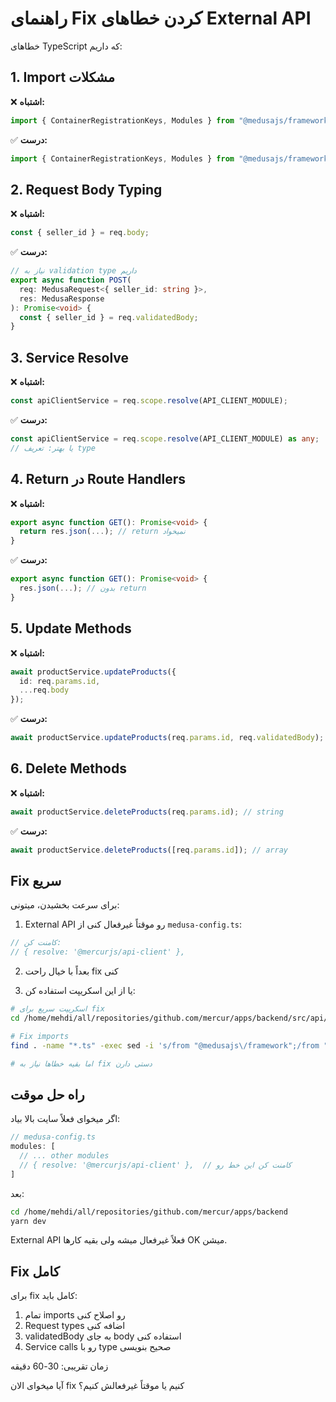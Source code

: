 # راهنمای Fix کردن خطاهای External API

خطاهای TypeScript که داریم:

## 1. Import مشکلات

❌ **اشتباه:**
```typescript
import { ContainerRegistrationKeys, Modules } from "@medusajs/framework";
```

✅ **درست:**
```typescript
import { ContainerRegistrationKeys, Modules } from "@medusajs/framework/utils";
```

## 2. Request Body Typing

❌ **اشتباه:**
```typescript
const { seller_id } = req.body;
```

✅ **درست:**
```typescript
// نیاز به validation type داریم
export async function POST(
  req: MedusaRequest<{ seller_id: string }>,
  res: MedusaResponse
): Promise<void> {
  const { seller_id } = req.validatedBody;
}
```

## 3. Service Resolve

❌ **اشتباه:**
```typescript
const apiClientService = req.scope.resolve(API_CLIENT_MODULE);
```

✅ **درست:**
```typescript
const apiClientService = req.scope.resolve(API_CLIENT_MODULE) as any;
// یا بهتر: تعریف type
```

## 4. Return در Route Handlers

❌ **اشتباه:**
```typescript
export async function GET(): Promise<void> {
  return res.json(...); // return نمیخواد
}
```

✅ **درست:**
```typescript
export async function GET(): Promise<void> {
  res.json(...); // بدون return
}
```

## 5. Update Methods

❌ **اشتباه:**
```typescript
await productService.updateProducts({
  id: req.params.id,
  ...req.body
});
```

✅ **درست:**
```typescript
await productService.updateProducts(req.params.id, req.validatedBody);
```

## 6. Delete Methods

❌ **اشتباه:**
```typescript
await productService.deleteProducts(req.params.id); // string
```

✅ **درست:**
```typescript
await productService.deleteProducts([req.params.id]); // array
```

## Fix سریع

برای سرعت بخشیدن، میتونی:

1. External API رو موقتاً غیرفعال کنی از `medusa-config.ts`:

```typescript
// کامنت کن:
// { resolve: '@mercurjs/api-client' },
```

2. بعداً با خیال راحت fix کنی

3. یا از این اسکریپت استفاده کن:

```bash
# اسکریپت سریع برای fix
cd /home/mehdi/all/repositories/github.com/mercur/apps/backend/src/api/external

# Fix imports
find . -name "*.ts" -exec sed -i 's/from "@medusajs\/framework";/from "@medusajs\/framework\/utils";/g' {} \;

# اما بقیه خطاها نیاز به fix دستی دارن
```

## راه حل موقت

اگر میخوای فعلاً سایت بالا بیاد:

```typescript
// medusa-config.ts
modules: [
  // ... other modules
  // { resolve: '@mercurjs/api-client' },  // کامنت کن این خط رو
]
```

بعد:
```bash
cd /home/mehdi/all/repositories/github.com/mercur/apps/backend
yarn dev
```

External API فعلاً غیرفعال میشه ولی بقیه کارها OK میشن.

## Fix کامل

برای fix کامل باید:
1. تمام imports رو اصلاح کنی
2. Request types اضافه کنی
3. validatedBody به جای body استفاده کنی
4. Service calls رو با type صحیح بنویسی

زمان تقریبی: 30-60 دقیقه

آیا میخوای الان fix کنیم یا موقتاً غیرفعالش کنیم؟


